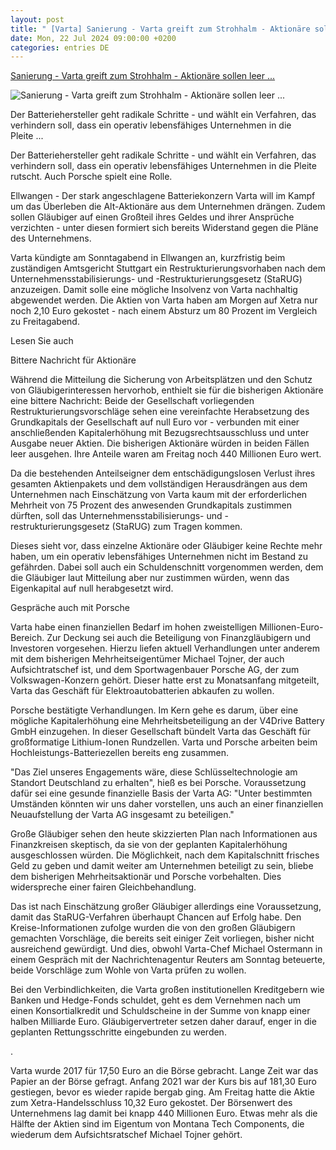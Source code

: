 ```yaml
---
layout: post
title: " [Varta] Sanierung - Varta greift zum Strohhalm - Aktionäre sollen leer ..."
date: Mon, 22 Jul 2024 09:00:00 +0200
categories: entries DE
---
```

[Sanierung - Varta greift zum Strohhalm - Aktionäre sollen leer ...](https://www.schwarzwaelder-bote.de/inhalt.sanierung-varta-greift-zum-strohhalm-aktionaere-sollen-leer-ausgehen.a658df95-e8a4-4522-a8d7-0f768615c1ca.html)

![Sanierung - Varta greift zum Strohhalm - Aktionäre sollen leer ...](https://www.schwarzwaelder-bote.de/media.media.79d03589-32fb-4ca9-be98-0f813901075d.16x9_1024.jpg)

Der Batteriehersteller geht radikale Schritte - und wählt ein Verfahren, das verhindern soll, dass ein operativ lebensfähiges Unternehmen in die Pleite ...

Der Batteriehersteller geht radikale Schritte - und wählt ein Verfahren, das verhindern soll, dass ein operativ lebensfähiges Unternehmen in die Pleite rutscht. Auch Porsche spielt eine Rolle.

Ellwangen - Der stark angeschlagene Batteriekonzern Varta will im Kampf um das Überleben die Alt-Aktionäre aus dem Unternehmen drängen. Zudem sollen Gläubiger auf einen Großteil ihres Geldes und ihrer Ansprüche verzichten - unter diesen formiert sich bereits Widerstand gegen die Pläne des Unternehmens.

Varta kündigte am Sonntagabend in Ellwangen an, kurzfristig beim zuständigen Amtsgericht Stuttgart ein Restrukturierungsvorhaben nach dem Unternehmensstabilisierungs- und -Restrukturierungsgesetz (StaRUG) anzuzeigen. Damit solle eine mögliche Insolvenz von Varta nachhaltig abgewendet werden. Die Aktien von Varta haben am Morgen auf Xetra nur noch 2,10 Euro gekostet - nach einem Absturz um 80 Prozent im Vergleich zu Freitagabend.

Lesen Sie auch

Bittere Nachricht für Aktionäre

Während die Mitteilung die Sicherung von Arbeitsplätzen und den Schutz von Gläubigerinteressen hervorhob, enthielt sie für die bisherigen Aktionäre eine bittere Nachricht: Beide der Gesellschaft vorliegenden Restrukturierungsvorschläge sehen eine vereinfachte Herabsetzung des Grundkapitals der Gesellschaft auf null Euro vor - verbunden mit einer anschließenden Kapitalerhöhung mit Bezugsrechtsausschluss und unter Ausgabe neuer Aktien. Die bisherigen Aktionäre würden in beiden Fällen leer ausgehen. Ihre Anteile waren am Freitag noch 440 Millionen Euro wert.

Da die bestehenden Anteilseigner dem entschädigungslosen Verlust ihres gesamten Aktienpakets und dem vollständigen Herausdrängen aus dem Unternehmen nach Einschätzung von Varta kaum mit der erforderlichen Mehrheit von 75 Prozent des anwesenden Grundkapitals zustimmen dürften, soll das Unternehmensstabilisierungs- und -restrukturierungsgesetz (StaRUG) zum Tragen kommen.

Dieses sieht vor, dass einzelne Aktionäre oder Gläubiger keine Rechte mehr haben, um ein operativ lebensfähiges Unternehmen nicht im Bestand zu gefährden. Dabei soll auch ein Schuldenschnitt vorgenommen werden, dem die Gläubiger laut Mitteilung aber nur zustimmen würden, wenn das Eigenkapital auf null herabgesetzt wird.

Gespräche auch mit Porsche

Varta habe einen finanziellen Bedarf im hohen zweistelligen Millionen-Euro-Bereich. Zur Deckung sei auch die Beteiligung von Finanzgläubigern und Investoren vorgesehen. Hierzu liefen aktuell Verhandlungen unter anderem mit dem bisherigen Mehrheitseigentümer Michael Tojner, der auch Aufsichtratschef ist, und dem Sportwagenbauer Porsche AG, der zum Volkswagen-Konzern gehört. Dieser hatte erst zu Monatsanfang mitgeteilt, Varta das Geschäft für Elektroautobatterien abkaufen zu wollen.

Porsche bestätigte Verhandlungen. Im Kern gehe es darum, über eine mögliche Kapitalerhöhung eine Mehrheitsbeteiligung an der V4Drive Battery GmbH einzugehen. In dieser Gesellschaft bündelt Varta das Geschäft für großformatige Lithium-Ionen Rundzellen. Varta und Porsche arbeiten beim Hochleistungs-Batteriezellen bereits eng zusammen.

"Das Ziel unseres Engagements wäre, diese Schlüsseltechnologie am Standort Deutschland zu erhalten", hieß es bei Porsche. Voraussetzung dafür sei eine gesunde finanzielle Basis der Varta AG: "Unter bestimmten Umständen könnten wir uns daher vorstellen, uns auch an einer finanziellen Neuaufstellung der Varta AG insgesamt zu beteiligen."

Große Gläubiger sehen den heute skizzierten Plan nach Informationen aus Finanzkreisen skeptisch, da sie von der geplanten Kapitalerhöhung ausgeschlossen würden. Die Möglichkeit, nach dem Kapitalschnitt frisches Geld zu geben und damit weiter am Unternehmen beteiligt zu sein, bliebe dem bisherigen Mehrheitsaktionär und Porsche vorbehalten. Dies widerspreche einer fairen Gleichbehandlung.

Das ist nach Einschätzung großer Gläubiger allerdings eine Voraussetzung, damit das StaRUG-Verfahren überhaupt Chancen auf Erfolg habe. Den Kreise-Informationen zufolge wurden die von den großen Gläubigern gemachten Vorschläge, die bereits seit einiger Zeit vorliegen, bisher nicht ausreichend gewürdigt. Und dies, obwohl Varta-Chef Michael Ostermann in einem Gespräch mit der Nachrichtenagentur Reuters am Sonntag beteuerte, beide Vorschläge zum Wohle von Varta prüfen zu wollen.

Bei den Verbindlichkeiten, die Varta großen institutionellen Kreditgebern wie Banken und Hedge-Fonds schuldet, geht es dem Vernehmen nach um einen Konsortialkredit und Schuldscheine in der Summe von knapp einer halben Milliarde Euro. Gläubigervertreter setzen daher darauf, enger in die geplanten Rettungsschritte eingebunden zu werden.

.

Varta wurde 2017 für 17,50 Euro an die Börse gebracht. Lange Zeit war das Papier an der Börse gefragt. Anfang 2021 war der Kurs bis auf 181,30 Euro gestiegen, bevor es wieder rapide bergab ging. Am Freitag hatte die Aktie zum Xetra-Handelsschluss 10,32 Euro gekostet. Der Börsenwert des Unternehmens lag damit bei knapp 440 Millionen Euro. Etwas mehr als die Hälfte der Aktien sind im Eigentum von Montana Tech Components, die wiederum dem Aufsichtsratschef Michael Tojner gehört.

